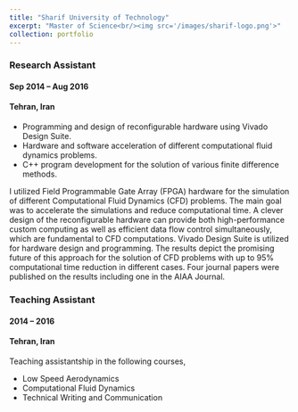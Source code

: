 ```yaml
---
title: "Sharif University of Technology"
excerpt: "Master of Science<br/><img src='/images/sharif-logo.png'>"
collection: portfolio
---
```


### Research Assistant
#### Sep 2014 – Aug 2016
#### Tehran, Iran

- Programming and design of reconfigurable hardware using Vivado Design Suite.
- Hardware and software acceleration of different computational fluid dynamics problems.
- C++ program development for the solution of various finite difference methods.

I utilized Field Programmable Gate Array (FPGA) hardware for the simulation of different Computational Fluid Dynamics (CFD) problems. The main goal was to accelerate the simulations and reduce computational time. A clever design of the reconfigurable hardware can provide both high-performance custom computing as well as efficient data flow control simultaneously, which are fundamental to CFD computations. Vivado Design Suite is utilized for hardware design and programming. The results depict the promising future of this approach for the solution of CFD problems with up to 95% computational time reduction in different cases. Four journal papers were published on the results including one in the AIAA Journal.

### Teaching Assistant
#### 2014 – 2016
#### Tehran, Iran

Teaching assistantship in the following courses,
- Low Speed Aerodynamics
- Computational Fluid Dynamics
- Technical Writing and Communication
